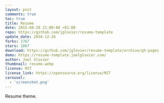 ```yaml
---
layout: post
comments: true
toc: true
title: Resume
date: 2015-08-20 21:00:00 +01:00
repo: https://github.com/jglovier/resume-template
update_date: 2024-12-26
forks: 1767
stars: 1867
download: https://github.com/jglovier/resume-template/archive/gh-pages.zip
demo: https://resume-template.joelglovier.com/
author: Joel Glovier
thumbnail: resume.webp
license: MIT
license_link: https://opensource.org/license/MIT
carousel:
  - 'screenshot.png'
---
```


Resume theme.
